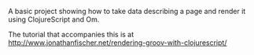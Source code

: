 A basic project showing how to take data describing a page and render it using
ClojureScript and Om.

The tutorial that accompanies this is at http://www.jonathanfischer.net/rendering-groov-with-clojurescript/
